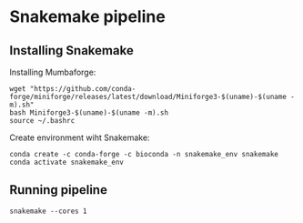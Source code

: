 # Snakemake pipeline

## Installing Snakemake

Installing Mumbaforge:
```
wget "https://github.com/conda-forge/miniforge/releases/latest/download/Miniforge3-$(uname)-$(uname -m).sh"
bash Miniforge3-$(uname)-$(uname -m).sh
source ~/.bashrc
```

Create environment wiht Snakemake:
```
conda create -c conda-forge -c bioconda -n snakemake_env snakemake
conda activate snakemake_env
```

## Running pipeline

```
snakemake --cores 1
```
